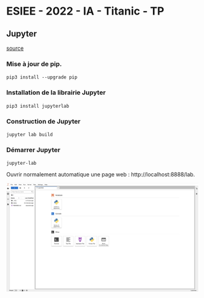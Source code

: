 # ESIEE - 2022 - IA - Titanic - TP
 
## Jupyter

[source](https://jupyter.org/install)

### Mise à jour de pip.

```
pip3 install --upgrade pip
```

### Installation de la librairie Jupyter

```
pip3 install jupyterlab
```

### Construction de Jupyter

```
jupyter lab build
```

### Démarrer Jupyter

```
jupyter-lab
```

Ouvrir normalement automatique une page web : http://localhost:8888/lab.

![image](_img/001.png)